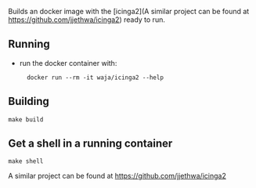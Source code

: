 Builds an docker image with the [icinga2](A similar project can be found at https://github.com/jjethwa/icinga2)  ready to run.

Running
-------

- run the docker container with:

        docker run --rm -it waja/icinga2 --help 

Building
--------

    make build

Get a shell in a running container
----------------------------------

    make shell

A similar project can be found at https://github.com/jjethwa/icinga2
